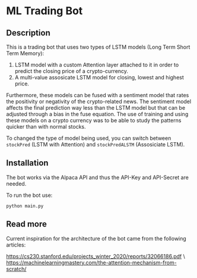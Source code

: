 # ML Trading Bot


## Description

This is a trading bot that uses two types of LSTM models (Long Term Short Term Memory): 
  1. LSTM model with a custom Attention layer attached to it in order to predict the closing price of a crypto-currency.
  2. A multi-value assosicate LSTM model for closing, lowest and highest price.

Furthermore, these models can be fused with a sentiment model that rates the positivity or negativity of the crypto-related news. The sentiment model affects the final prediction way less than the LSTM model but that can be adjusted through a bias in the fuse equation. The use of training and using these models on a crypto currency was to be able to study the patterns quicker than with normal stocks. 

To changed the type of model being used, you can switch between ```stockPred``` (LSTM with Attention) and ```stockPredALSTM``` (Assosiciate LSTM).


## Installation

The bot works via the Alpaca API and thus the API-Key and API-Secret are needed. 

To run the bot use:

``` python main.py ```


## Read more

Current inspiration for the architecture of the bot came from the following articles:

https://cs230.stanford.edu/projects_winter_2020/reports/32066186.pdf \\
https://machinelearningmastery.com/the-attention-mechanism-from-scratch/
